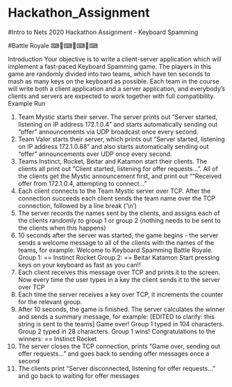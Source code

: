# Hackathon_Assignment
#Intro to Nets 2020 Hackathon Assignment - Keyboard Spamming

#Battle Royale ⌨👑⌨👑⌨👑⌨

Introduction
Your objective is to write a client-server application which will implement a fast-paced Keyboard
Spamming game. The players in this game are randomly divided into two teams, which have ten
seconds to mash as many keys on the keyboard as possible.
Each team in the course will write both a client application and a server application, and
everybody’s clients and servers are expected to work together with full compatibility.
Example Run
1. Team Mystic starts their server. The server prints out “Server started,
listening on IP address 172.1.0.4” and starts automatically sending out
“offer” announcements via UDP broadcast once every second.
2. Team Valor starts their server, which prints out “Server started, listening on
IP address 172.1.0.88” and also starts automatically sending out “offer”
announcements over UDP once every second.
3. Teams Instinct, Rocket, Beitar and Katamon start their clients. The clients all print out
“Client started, listening for offer requests...”. All of the clients get
the Mystic announcement first, and print out ““Received offer from 172.1.0.4,
attempting to connect...”
4. Each client connects to the Team Mystic server over TCP. After the connection
succeeds each client sends the team name over the TCP connection, followed by a line
break (‘\n’)
5. The server records the names sent by the clients, and assigns each of the clients
randomly to group 1 or group 2 (nothing needs to be sent to the clients when this
happens)
6. 10 seconds after the server was started, the game begins - the server sends a welcome
message to all of the clients with the names of the teams, for example:
Welcome to Keyboard Spamming Battle Royale.
Group 1:
==
Instinct
Rocket
Group 2:
==
Beitar
Katamon
Start pressing keys on your keyboard as fast as you can!!
7. Each client receives this message over TCP and prints it to the screen. Now every time
the user types in a key the client sends it to the server over TCP
8. Each time the server receives a key over TCP, it increments the counter for the relevant
group.
9. After 10 seconds, the game is finished. The server calculates the winner and sends a
summary message, for example: [EDITED to clarify: this string is sent to the teams]
Game over!
Group 1 typed in 104 characters. Group 2 typed in 28 characters.
Group 1 wins!
Congratulations to the winners:
==
Instinct
Rocket
10. The server closes the TCP connection, prints “Game over, sending out offer
requests...” and goes back to sending offer messages once a second
11. The clients print “Server disconnected, listening for offer
requests...” and go back to waiting for offer messages
